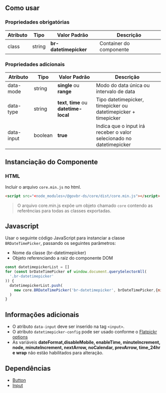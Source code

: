 [version]: # (6.0.9)

## Como usar

### Propriedades obrigatórias

| Atributo | Tipo   | Valor Padrão          | Descrição               |
| -------- | ------ | --------------------- | ----------------------- |
| class    | string | **br-datetimepicker** | Container do componente |

### Propriedades adicionais

| Atributo   | Tipo    | Valor Padrão                             | Descrição                                                            |
| ---------- | ------- | ---------------------------------------- | -------------------------------------------------------------------- |
| data-mode  | string  | **single** ou **range**                  | Modo do data única ou intervalo de data                              |
| data-type  | string  | **text**, **time** ou **datetime-local** | Tipo datetimepicker, timepicker ou datetimepicker + timepicker       |
| data-input | boolean | **true**                                 | Indica que o input irá receber o valor selecionado no datetimepicker |

## Instanciação do Componente

### HTML

Incluir o arquivo `core.min.js` no html.

```html
<script src="<node_modules>/@govbr-ds/core/dist/core.min.js"></script>
```

> O arquivo core.min.js expõe um objeto chamado `core` contendo as referências para todas as classes exportadas.

## Javascript

Usar o seguinte código JavaScript para instanciar a classe `BRDateTimePicker`, passando os seguintes parâmetros:

-   Nome da classe (br-datetimepicker)
-   Objeto referenciando a raiz do componente DOM

```javascript
const datetimepickerList = []
for (const brDateTimePicker of window.document.querySelectorAll(
  '.br-datetimepicker'
)) {
  datetimepickerList.push(
    new core.BRDateTimePicker('br-datetimepicker', brDateTimePicker,{minDate: '15/04/2022',maxDate: '20/04/2022'}
  )
}
```

## Informações adicionais

-   O atributo `data-input` deve ser inserido na tag `<input>`.
-   O atributo `datetimepicker-config` pode ser usado conforme o [Flatpickr options](https://flatpickr.js.org/options/)
-   As variáveis **dateFormat,disableMobile, enableTime, minuteIncrement, node, minuteIncrement, nextArrow, noCalendar, prevArrow, time_24hr e wrap** não estão habilitados para alteração.

## Dependências

-   [Button](/ds/components/button)
-   [Input](/ds/components/input)
